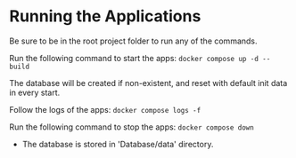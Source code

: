 # Running the Applications

Be sure to be in the root project folder to run any of the commands.

Run the following command to start the apps:
`docker compose up -d --build`

The database will be created if non-existent, and reset with default init data in every start.

Follow the logs of the apps:
`docker compose logs -f`


Run the following command to stop the apps:
`docker compose down`

- The database is stored in 'Database/data' directory.
